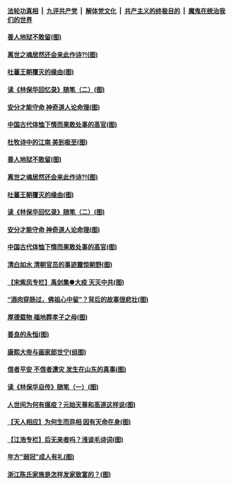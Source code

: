 ####  [法轮功真相](../../../../basic/blob/master/README.md?t=03312201) &nbsp;|&nbsp; [九评共产党](../../../../9ping.md/blob/master/README.md?t=03312201) &nbsp;|&nbsp; [解体党文化](../../../../jtdwh.md/blob/master/README.md?t=03312201)  &nbsp;|&nbsp; [共产主义的终极目的](../../../../gczydzjmd.md/blob/master/README.md?t=03312201) &nbsp;|&nbsp; [魔鬼在统治我们的世界](../../../../mgztzwmdsj.md/blob/master/README.md?t=03312201) 

#### [善人地狱不敢留(图)](../pages/p7/927834.md?t=03312201) 

#### [离世之魂居然还会来此作诗?!(图)](../pages/p7/927823.md?t=03312201) 

#### [吐蕃王朝覆灭的缘由(图)](../pages/p7/927590.md?t=03312201) 

#### [读《林保华回忆录》随笔（二）(图)](../pages/p7/927927.md?t=03312201) 

#### [安分才能守命 神奇道人论命理(图)](../pages/p7/927588.md?t=03312201) 

#### [中国古代体恤下情而果敢处事的高官(图)](../pages/p7/927651.md?t=03312201) 

#### [杜牧诗中的江南 美到极至(图)](../pages/p7/928144.md?t=03312201) 

#### [善人地狱不敢留(图)](../pages/p7/927834.md?t=03312201) 

#### [离世之魂居然还会来此作诗?!(图)](../pages/p7/927823.md?t=03312201) 

#### [吐蕃王朝覆灭的缘由(图)](../pages/p7/927590.md?t=03312201) 

#### [读《林保华回忆录》随笔（二）(图)](../pages/p7/927927.md?t=03312201) 

#### [安分才能守命 神奇道人论命理(图)](../pages/p7/927588.md?t=03312201) 

#### [中国古代体恤下情而果敢处事的高官(图)](../pages/p7/927651.md?t=03312201) 

#### [清白如水 清朝官员的事迹震惊朝野(图)](../pages/p7/927845.md?t=03312201) 

#### [【宋紫凤专栏】禹剑集●大疫 天灭中共(图)](../pages/p7/927832.md?t=03312201) 

#### [“酒肉穿肠过，佛祖心中留”？背后的故事很悲壮(图)](../pages/p7/927577.md?t=03312201) 

#### [厚德载物 福地葬孝子之母(图)](../pages/p7/927574.md?t=03312201) 

#### [善良的永恒(图)](../pages/p7/927830.md?t=03312201) 

#### [康熙大帝与画家郎世宁(组图)](../pages/p7/925400.md?t=03312201) 

#### [信者平安 不信者遭灾 发生在山东的真事(图)](../pages/p7/927559.md?t=03312201) 

#### [读《林保华自传》随笔（一）(图)](../pages/p7/927487.md?t=03312201) 

#### [人世间为何有瘟疫？元始天尊和高道这样说(图)](../pages/p7/927569.md?t=03312201) 

#### [【天人相应】为何生而异相 因有天命在身(图)](../pages/p7/926924.md?t=03312201) 

#### [【江浩专栏】后无来者吗？浅谈毛诗词(图)](../pages/p7/926925.md?t=03312201) 

#### [年方“弱冠”成人有礼(图)](../pages/p7/927027.md?t=03312201) 

#### [浙江陈氏家族是怎样发家致富的？(图)](../pages/p7/927457.md?t=03312201) 


